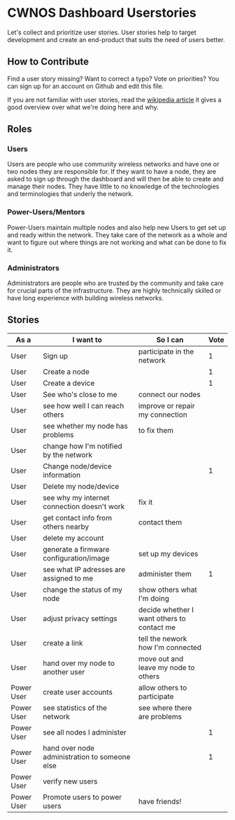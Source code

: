 # CWNOS Dashboard Userstories

Let's collect and prioritize user stories. User stories help to target
development and create an end-product that suits the need of users better. 

## How to Contribute

Find a user story missing? Want to correct a typo? Vote on priorities? You
can sign up for an account on Github and edit this file. 

If you are not familiar with user stories, read the [wikipedia
article](http://en.wikipedia.org/wiki/User_story) it gives a good overview
over what we're doing here and why.

## Roles

### Users
Users are people who use community wireless networks and have one or two
nodes they are responsible for. If they want to have a node, they are asked
to sign up through the dashboard and will then be able to create and manage
their nodes. They have little to no knowledge of the technologies and
terminologies that underly the network.

### Power-Users/Mentors

Power-Users maintain multiple nodes and also help new Users to get set up
and ready within the network. They take care of the network as a whole and
want to figure out where things are not working and what can be done to fix
it.

### Administrators
Administrators are people who are trusted by the community and take care
for crucial parts of the infrastructure. They are highly technically
skilled or have long experience with building wireless networks.

## Stories

 As a      | I want to                  | So I can                    | Vote
-----------|----------------------------|-----------------------------|-----
 User      | Sign up                    | participate in the network  | 1
 User      | Create a node              | | 1
 User      | Create a device            | | 1
 User      | See who's close to me | connect our nodes | 
 User      | see how well I can reach others | improve or repair my connection | 
 User      | see whether my node has problems  | to fix them | 
 User      | change how I'm notified by the network | |
 User      | Change node/device information | | 1
 User      | Delete my node/device | | 
 User      | see why my internet connection doesn't work | fix it | 
 User      | get contact info from others nearby | contact them | 
 User | delete my account | | 
 User | generate a firmware configuration/image | set up my devices |
 User | see what IP adresses are assigned to me | administer them | 1
 User | change the status of my node | show others what I'm doing | 
 User | adjust privacy settings | decide whether I want others to contact me |
 User | create a link | tell the nework how I'm connected |
 User | hand over my node to another user | move out and leave my node to others |
 Power User | create user accounts | allow others to participate |
 Power User | see statistics of the network | see where there are problems |
 Power User | see all nodes I administer | | 1
 Power User | hand over node administration to someone else | | 1
 Power User | verify new users | |
 Power User | Promote users to power users | have friends! | 
